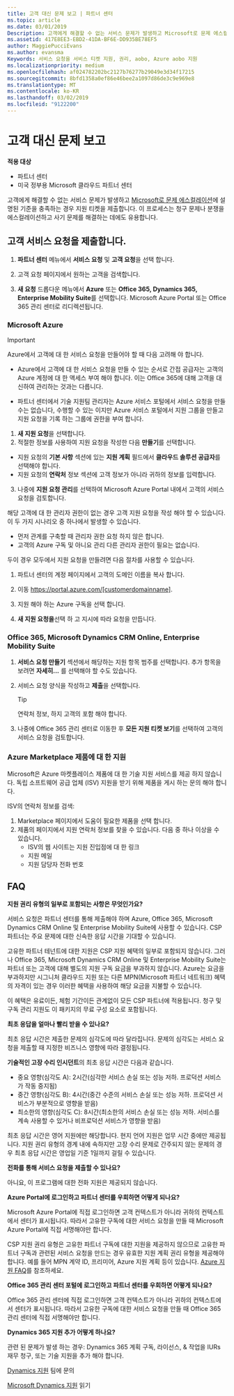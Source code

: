 ```yaml
---
title: 고객 대신 문제 보고 | 파트너 센터
ms.topic: article
ms.date: 03/01/2019
Description: 고객에게 해결할 수 없는 서비스 문제가 발생하고 Microsoft로 문제 에스컬레이션에 설명된 기준을 충족하는 경우 지원 티켓을 제출합니다.
ms.assetid: 417E8EE3-EBD2-41DA-BF6E-DD935BE78EF5
author: MaggiePucciEvans
ms.author: evansma
Keywords: 서비스 요청을 서비스 티켓 지원, 권리, aobo, Azure aobo 지원
ms.localizationpriority: medium
ms.openlocfilehash: af024782202bc2127b76277b29049e3d34f17215
ms.sourcegitcommit: 8bfd1358a0ef86e46bee2a1097d86de3c9e969e8
ms.translationtype: MT
ms.contentlocale: ko-KR
ms.lasthandoff: 03/02/2019
ms.locfileid: "9122200"
---
```

# <a name="report-problems-on-behalf-of-a-customer"></a>고객 대신 문제 보고

**적용 대상**

-  파트너 센터
-  미국 정부용 Microsoft 클라우드 파트너 센터


고객에게 해결할 수 없는 서비스 문제가 발생하고 [Microsoft로 문제 에스컬레이션](escalate-problems-to-microsoft.md)에 설명된 기준을 충족하는 경우 지원 티켓을 제출합니다. 이 프로세스는 청구 문제나 분쟁을 에스컬레이션하고 사기 문제를 해결하는 데에도 유용합니다.

## <a name="submit-a-service-request-for-a-customer"></a>고객 서비스 요청을 제출합니다.

1.  **파트너 센터** 메뉴에서 **서비스 요청** 및 **고객 요청**을 선택 합니다. 

2.  고객 요청 페이지에서 원하는 고객을 검색합니다.

3.  **새 요청** 드롭다운 메뉴에서 **Azure** 또는 **Office 365, Dynamics 365, Enterprise Mobility Suite**를 선택합니다. Microsoft Azure Portal 또는 Office 365 관리 센터로 리디렉션됩니다.

### <a name="microsoft-azure"></a>Microsoft Azure

> [!IMPORTANT]
> Azure에서 고객에 대 한 서비스 요청을 만들어야 할 때 다음 고려해 야 합니다.
>
>- Azure에서 고객에 대 한 서비스 요청을 만들 수 있는 순서로 간접 공급자는 고객의 Azure 계정에 대 한 액세스 부여 해야 합니다. 이는 Office 365에 대해 고객을 대신하여 관리하는 것과는 다릅니다. 
>
>- 파트너 센터에서 기술 지원팀 관리자는 Azure 서비스 포털에서 서비스 요청을 만들 수는 없습니다, 수행할 수 있는 이지만 Azure 서비스 포털에서 지원 그룹을 만들고 지원 요청을 기록 하는 그룹에 권한을 부여 합니다.

1. **새 지원 요청**을 선택합니다.
2. 적절한 정보를 사용하여 지원 요청을 작성한 다음 **만들기**를 선택합니다.
-   지원 요청의 **기본 사항** 섹션에 있는 **지원 계획** 필드에서 **클라우드 솔루션 공급자**를 선택해야 합니다.
-   지원 요청의 **연락처** 정보 섹션에 고객 정보가 아니라 귀하의 정보를 입력합니다.

3. 나중에 **지원 요청 관리**를 선택하여 Microsoft Azure Portal 내에서 고객의 서비스 요청을 검토합니다.

해당 고객에 대 한 관리자 권한이 없는 경우 고객 지원 요청을 작성 해야 할 수 있습니다. 이 두 가지 시나리오 중 하나에서 발생할 수 있습니다. 
 
-   먼저 관계를 구축할 때 관리자 권한 요청 하지 않은 합니다.
-   고객의 Azure 구독 및 아니요 관리 다른 관리자 권한이 필요는 없습니다.
 
두이 경우 모두에서 지원 요청을 만들려면 다음 절차를 사용할 수 있습니다. 

1. 파트너 센터의 계정 페이지에서 고객의 도메인 이름을 복사 합니다.

2. 이동 https://portal.azure.com/[customerdomainname]. 

3. 지원 해야 하는 Azure 구독을 선택 합니다.

4. **새 지원 요청을**선택 하 고 지시에 따라 요청을 만듭니다. 

 
### <a name="office-365-microsoft-dynamics-crm-online-enterprise-mobility-suite"></a>Office 365, Microsoft Dynamics CRM Online, Enterprise Mobility Suite

1. **서비스 요청 만들기** 섹션에서 해당하는 지원 항목 범주를 선택합니다. 추가 항목을 보려면 **자세히...** 를 선택해야 할 수도 있습니다.    
2. 서비스 요청 양식을 작성하고 **제출**을 선택합니다.

   > [!TIP]
   > 연락처 정보, 하지 고객의 포함 해야 합니다.

3. 나중에 Office 365 관리 센터로 이동한 후 **모든 지원 티켓 보기**를 선택하여 고객의 서비스 요청을 검토합니다.

### <a name="support-for-azure-marketplace-products"></a>Azure Marketplace 제품에 대 한 지원

Microsoft은 Azure 마켓플레이스 제품에 대 한 기술 지원 서비스를 제공 하지 않습니다. 독립 소프트웨어 공급 업체 (ISV) 지원을 받기 위해 제품을 게시 하는 문의 해야 합니다.

ISV의 연락처 정보를 검색:

1.  Marketplace 페이지에서 도움이 필요한 제품을 선택 합니다.
2.  제품의 페이지에서 지원 연락처 정보를 찾을 수 있습니다. 다음 중 하나 이상을 수 있습니다.
    - ISV의 웹 사이트는 지원 진입점에 대 한 링크
    - 지원 메일 
    - 지원 담당자 전화 번호

## <a name="faq"></a>FAQ

**지원 권리 유형의 일부로 포함되는 사항은 무엇인가요?**

서비스 요청은 파트너 센터를 통해 제출해야 하며 Azure, Office 365, Microsoft Dynamics CRM Online 및 Enterprise Mobility Suite에 사용할 수 있습니다. CSP 파트너는 주요 문제에 대한 신속한 응답 시간을 기대할 수 있습니다.

고유한 파트너 테넌트에 대한 지원은 CSP 지원 혜택의 일부로 포함되지 않습니다. 그러나 Office 365, Microsoft Dynamics CRM Online 및 Enterprise Mobility Suite는 파트너 또는 고객에 대해 별도의 지원 구독 요금을 부과하지 않습니다. Azure는 요금을 부과하지만 시그니처 클라우드 지원 또는 다른 MPN(Microsoft 파트너 네트워크) 혜택의 자격이 있는 경우 이러한 혜택을 사용하여 해당 요금을 지불할 수 있습니다.

이 혜택은 유료이든, 체험 기간이든 관계없이 모든 CSP 파트너에 적용됩니다. 청구 및 구독 관리 지원도 이 패키지의 무료 구성 요소로 포함됩니다.

**최초 응답을 얼마나 빨리 받을 수 있나요?**

최초 응답 시간은 제출한 문제의 심각도에 따라 달라집니다. 문제의 심각도는 서비스 요청을 제출할 때 지정한 비즈니스 영향에 따라 결정됩니다.

**기술적인 고장 수리 인시던트**의 최초 응답 시간은 다음과 같습니다.

-   중요 영향(심각도 A): 2시간(심각한 서비스 손실 또는 성능 저하. 프로덕션 서비스가 작동 중지됨)
-   중간 영향(심각도 B): 4시간(중간 수준의 서비스 손실 또는 성능 저하. 프로덕션 서비스가 부분적으로 영향을 받음)
-   최소한의 영향(심각도 C): 8시간(최소한의 서비스 손실 또는 성능 저하. 서비스를 계속 사용할 수 있거나 비프로덕션 서비스가 영향을 받음)

최초 응답 시간은 영어 지원에만 해당합니다. 현지 언어 지원은 업무 시간 중에만 제공됩니다.
지원 권리 유형의 경계 내에 속하지만 고장 수리 문제로 간주되지 않는 문제의 경우 최초 응답 시간은 영업일 기준 1일까지 걸릴 수 있습니다.

**전화를 통해 서비스 요청을 제출할 수 있나요?**

아니요, 이 프로그램에 대한 전화 지원은 제공되지 않습니다.

**Azure Portal에 로그인하고 파트너 센터를 우회하면 어떻게 되나요?**

Microsoft Azure Portal에 직접 로그인하면 고객 컨텍스트가 아니라 귀하의 컨텍스트에서 센터가 표시됩니다. 따라서 고유한 구독에 대한 서비스 요청을 만들 때 Microsoft Azure Portal에 직접 서명해야만 합니다.

CSP 지원 권리 유형은 고유한 파트너 구독에 대한 지원을 제공하지 않으므로 고유한 파트너 구독과 관련된 서비스 요청을 만드는 경우 유효한 지원 계획 권리 유형을 제공해야 합니다. 예를 들어 MPN 계약 ID, 프리미어, Azure 지원 계획 등이 있습니다. [Azure 지원 FAQ](https://go.microsoft.com/fwlink/?LinkId=717532)를 참조하세요.

**Office 365 관리 센터 포털에 로그인하고 파트너 센터를 우회하면 어떻게 되나요?**

Office 365 관리 센터에 직접 로그인하면 고객 컨텍스트가 아니라 귀하의 컨텍스트에서 센터가 표시됩니다. 따라서 고유한 구독에 대한 서비스 요청을 만들 때 Office 365 관리 센터에 직접 서명해야만 합니다.

**Dynamics 365 지원 추가 어떻게 하나요?**

관련 된 문제가 발생 하는 경우: Dynamics 365 계획 구독, 라이선스, & 작업을 IURs 재무 청구, 또는 기술 지원을 추가 해야 합니다.
 
[Dynamics 지원](https://docs.microsoft.com/dynamics365/customer-engagement/admin/contact-technical-support) 팀에 문의

[Microsoft Dynamics 지원](https://support.microsoft.com/help/4052881/faq-microsoft-dynamics-365-for-unified-operations-iur) 읽기




